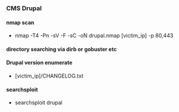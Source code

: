 ### CMS Drupal

#### nmap scan
- nmap -T4 -Pn -sV -F -sC -oN drupal.nmap [victim_ip] -p 80,443

#### directory searching via dirb or gobuster etc

#### Drupal version enumerate
- [victim_ip]/CHANGELOG.txt

#### searchsploit
- searchsploit drupal
